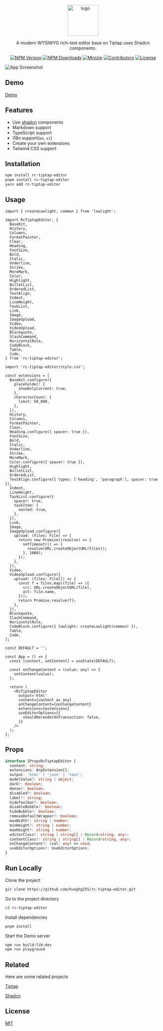 <p align="center">
<a href="https://www.npmjs.com/package/rc-tiptap-editor" target="_blank" rel="noopener noreferrer">
<img src="https://api.iconify.design/ic:round-wysiwyg.svg?color=%23bbdf58" alt="logo" width='100'/></a>
</p>

<p align="center">
 A modern WYSIWYG rich-text editor base on Tiptap uses Shadcn components.
</p>

<p align="center">
  <a href="https://www.npmjs.com/package/rc-tiptap-editor" target="_blank" rel="noopener noreferrer"><img src="https://badge.fury.io/js/rc-tiptap-editor.svg" alt="NPM Version" /></a>
  <a href="https://www.npmjs.com/package/rc-tiptap-editor" target="_blank" rel="noopener noreferrer"><img src="https://img.shields.io/npm/dt/rc-tiptap-editor.svg?logo=npm" alt="NPM Downloads" /></a>
  <a href="https://bundlephobia.com/result?p=rc-tiptap-editor" target="_blank" rel="noopener noreferrer"><img src="https://img.shields.io/bundlephobia/minzip/rc-tiptap-editor" alt="Minizip" /></a>
  <a href="https://github.com/hunghg255/rc-tiptap-editor/graphs/contributors" target="_blank" rel="noopener noreferrer"><img src="https://img.shields.io/badge/all_contributors-1-orange.svg" alt="Contributors" /></a>
  <a href="https://github.com/hunghg255/rc-tiptap-editor/blob/main/LICENSE" target="_blank" rel="noopener noreferrer"><img src="https://badgen.net/github/license/hunghg255/rc-tiptap-editor" alt="License" /></a>
</p>

![App Screenshot](./screenshot/screenshot.png)

## Demo

[Demo](https://rc-tiptap-editor.vercel.app/)

## Features

- Use [shadcn](https://ui.shadcn.com/) components
- Markdown support
- TypeScript support
- I18n support(`en`, `vi`)
- Create your own extensions
- Tailwind CSS support

## Installation

```bash
npm install rc-tiptap-editor
pnpm install rc-tiptap-editor
yarn add rc-tiptap-editor
```

## Usage

```tsx
import { createLowlight, common } from 'lowlight';

import RcTiptapEditor, {
  BaseKit,
  History,
  Columns,
  FormatPainter,
  Clear,
  Heading,
  FontSize,
  Bold,
  Italic,
  Underline,
  Strike,
  MoreMark,
  Color,
  Highlight,
  BulletList,
  OrderedList,
  TextAlign,
  Indent,
  LineHeight,
  TaskList,
  Link,
  Image,
  ImageUpload,
  Video,
  VideoUpload,
  Blockquote,
  SlashCommand,
  HorizontalRule,
  CodeBlock,
  Table,
  Code,
} from 'rc-tiptap-editor';

import 'rc-tiptap-editor/style.css';

const extensions = [
  BaseKit.configure({
    placeholder: {
      showOnlyCurrent: true,
    },
    characterCount: {
      limit: 50_000,
    },
  }),
  History,
  Columns,
  FormatPainter,
  Clear,
  Heading.configure({ spacer: true }),
  FontSize,
  Bold,
  Italic,
  Underline,
  Strike,
  MoreMark,
  Color.configure({ spacer: true }),
  Highlight,
  BulletList,
  OrderedList,
  TextAlign.configure({ types: ['heading', 'paragraph'], spacer: true }),
  Indent,
  LineHeight,
  TaskList.configure({
    spacer: true,
    taskItem: {
      nested: true,
    },
  }),
  Link,
  Image,
  ImageUpload.configure({
    upload: (files: File) => {
      return new Promise((resolve) => {
        setTimeout(() => {
          resolve(URL.createObjectURL(files));
        }, 1000);
      });
    },
  }),
  Video,
  VideoUpload.configure({
    upload: (files: File[]) => {
      const f = files.map((file) => ({
        src: URL.createObjectURL(file),
        alt: file.name,
      }));
      return Promise.resolve(f);
    },
  }),
  Blockquote,
  SlashCommand,
  HorizontalRule,
  CodeBlock.configure({ lowlight: createLowlight(common) }),
  Table,
  Code,
];

const DEFAULT = '';

const App = () => {
  const [content, setContent] = useState(DEFAULT);

  const onChangeContent = (value: any) => {
    setContent(value);
  };

  return (
    <RcTiptapEditor
      output='html'
      content={content as any}
      onChangeContent={onChangeContent}
      extensions={extensions}
      useEditorOptions={{
        shouldRerenderOnTransaction: false,
      }}
    />
  );
};
```

## Props

```ts
interface IPropsRcTiptapEditor {
  content: string;
  extensions: AnyExtension[];
  output: 'html' | 'json' | 'text';
  modelValue?: string | object;
  dark?: boolean;
  dense?: boolean;
  disabled?: boolean;
  label?: string;
  hideToolbar?: boolean;
  disableBubble?: boolean;
  hideBubble?: boolean;
  removeDefaultWrapper?: boolean;
  maxWidth?: string | number;
  minHeight?: string | number;
  maxHeight?: string | number;
  editorClass?: string | string[] | Record<string, any>;
  contentClass?: string | string[] | Record<string, any>;
  onChangeContent?: (val: any) => void;
  useEditorOptions?: UseEditorOptions;
}
```

## Run Locally

Clone the project

```bash
git clone https://github.com/hunghg255/rc-tiptap-editor.git
```

Go to the project directory

```bash
cd rc-tiptap-editor
```

Install dependencies

```bash
pnpm install
```

Start the Demo server

```bash
npm run build:lib:dev
npm run playground
```

## Related

Here are some related projects

[Tiptap](https://tiptap.dev)

[Shadcn](https://ui.shadcn.com/)

## License

[MIT](./LICENSE)
